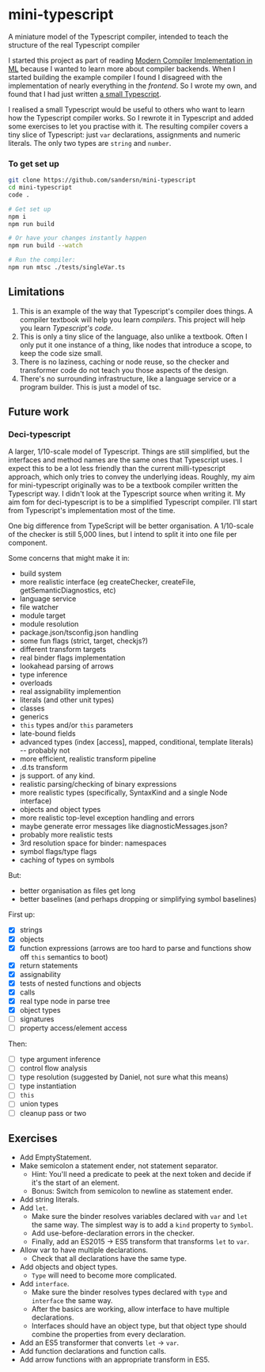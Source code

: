 # mini-typescript
A miniature model of the Typescript compiler, intended to teach the structure of the real Typescript compiler

I started this project as part of reading [Modern Compiler Implementation in ML](https://www.cs.princeton.edu/~appel/modern/ml/) because I wanted to learn more about compiler backends. When I started building the example compiler I found I disagreed with the implementation of nearly everything in the *frontend*. So I wrote my own, and found that I had just written [a small Typescript](https://github.com/sandersn/minits).

I realised a small Typescript would be useful to others who want to learn how the Typescript compiler works. So I rewrote it in Typescript and added some exercises to let you practise with it. The resulting compiler covers a tiny slice of Typescript: just `var` declarations, assignments and numeric literals. The only two types are `string` and `number`.

### To get set up

```sh
git clone https://github.com/sandersn/mini-typescript
cd mini-typescript
code .

# Get set up
npm i
npm run build

# Or have your changes instantly happen
npm run build --watch

# Run the compiler:
npm run mtsc ./tests/singleVar.ts
```

## Limitations

1. This is an example of the way that Typescript's compiler does things. A compiler textbook will help you learn *compilers*. This project will help you learn *Typescript's code*.
2. This is only a tiny slice of the language, also unlike a textbook. Often I only put it one instance of a thing, like nodes that introduce a scope, to keep the code size small.
3. There is no laziness, caching or node reuse, so the checker and transformer code do not teach you those aspects of the design.
4. There's no surrounding infrastructure, like a language service or a program builder. This is just a model of tsc.

## Future work

### Deci-typescript

A larger, 1/10-scale model of Typescript.
Things are still simplified, but the interfaces and method names are the same ones that Typescript uses.
I expect this to be a lot less friendly than the current milli-typescript approach, which only tries to convey the underlying ideas.
Roughly, my aim for mini-typescript originally was to be a textbook compiler written the Typescript way. I didn't look at the Typescript source when writing it.
My aim fom for deci-typescript is to be a simplified Typescript compiler. I'll start from Typescript's implementation most of the time.

One big difference from TypeScript will be better organisation.
A 1/10-scale of the checker is still 5,000 lines, but I intend to split it into one file per component.

Some concerns that might make it in:

- build system
- more realistic interface (eg createChecker, createFile, getSemanticDiagnostics, etc)
- language service
- file watcher
- module target
- module resolution
- package.json/tsconfig.json handling
- some fun flags (strict, target, checkjs?)
- different transform targets
- real binder flags implementation
- lookahead parsing of arrows
- type inference
- overloads
- real assignability implemention
- literals (and other unit types)
- classes
- generics
- `this` types and/or `this` parameters
- late-bound fields
- advanced types (index [access], mapped, conditional, template literals) -- probably not
- more efficient, realistic transform pipeline
- .d.ts transform
- js support. of any kind.
- realistic parsing/checking of binary expressions
- more realistic types (specifically, SyntaxKind and a single Node interface)
- objects and object types
- more realistic top-level exception handling and errors
- maybe generate error messages like diagnosticMessages.json?
- probably more realistic tests
- 3rd resolution space for binder: namespaces
- symbol flags/type flags
- caching of types on symbols

But:

- better organisation as files get long
- better baselines (and perhaps dropping or simplifying symbol baselines)

First up:

- [x] strings
- [x] objects
- [x] function expressions (arrows are too hard to parse and functions show off `this` semantics to boot)
- [x] return statements
- [x] assignability
- [x] tests of nested functions and objects
- [x] calls
- [x] real type node in parse tree
- [x] object types
- [ ] signatures
- [ ] property access/element access

Then:
- [ ] type argument inference
- [ ] control flow analysis
- [ ] type resolution (suggested by Daniel, not sure what this means)
- [ ] type instantiation
- [ ] `this`
- [ ] union types
- [ ] cleanup pass or two

## Exercises

- Add EmptyStatement.
- Make semicolon a statement ender, not statement separator.
  - Hint: You'll need a predicate to peek at the next token and decide if it's the start of an element.
  - Bonus: Switch from semicolon to newline as statement ender.
- Add string literals.
- Add `let`.
  - Make sure the binder resolves variables declared with `var` and `let` the same way. The simplest way is to add a `kind` property to `Symbol`.
  - Add use-before-declaration errors in the checker.
  - Finally, add an ES2015 -> ES5 transform that transforms `let` to `var`.
- Allow var to have multiple declarations.
  - Check that all declarations have the same type.
- Add objects and object types.
  - `Type` will need to become more complicated.
- Add `interface`.
  - Make sure the binder resolves types declared with `type` and `interface` the same way.
  - After the basics are working, allow interface to have multiple declarations.
  - Interfaces should have an object type, but that object type should combine the properties from every declaration.
- Add an ES5 transformer that converts `let` -> `var`.
- Add function declarations and function calls.
- Add arrow functions with an appropriate transform in ES5.
